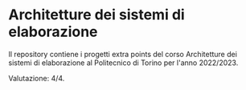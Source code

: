# Architetture dei sistemi di elaborazione
Il repository contiene i progetti extra points del corso Architetture dei sistemi di elaborazione al Politecnico di Torino per l'anno 2022/2023.

Valutazione: 4/4.

